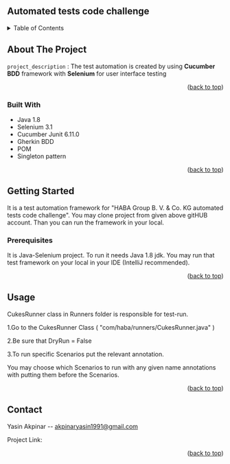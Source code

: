 ## Automated tests code challenge




<details>
  <summary>Table of Contents</summary>
  <ol>
    <li>
      <a href="#about-the-project">About The Project</a>
      <ul>
        <li><a href="#built-with">Built With</a></li>
      </ul>
    </li>
    <li>
      <a href="#getting-started">Getting Started</a>
      <ul>
        <li><a href="#prerequisites">Prerequisites</a></li>
      </ul>
    </li>
    <li><a href="#usage">Usage</a></li>
    <li><a href="#contact">Contact</a></li>

  </ol>
</details>




## About The Project




`project_description` : The test automation is created by using **Cucumber** **BDD** framework with **Selenium** for user interface testing

<p align="right">(<a href="#top">back to top</a>)</p>



### Built With

* Java 1.8
* Selenium 3.1
* Cucumber Junit 6.11.0
* Gherkin BDD
* POM
* Singleton pattern

<p align="right">(<a href="#top">back to top</a>)</p>




## Getting Started

It is a test automation framework for "HABA Group B. V. & Co. KG automated tests code challenge". You may clone project from given above gitHUB account.
Than you can run the framework in your local.







### Prerequisites
It is Java-Selenium project. To run it needs Java 1.8 jdk.
You may run that test framework on your local in your IDE (IntelliJ recommended).


<p align="right">(<a href="#top">back to top</a>)</p>




## Usage

CukesRunner class in Runners folder is responsible for test-run.

1.Go to the CukesRunner Class ( "com/haba/runners/CukesRunner.java" )

2.Be sure that DryRun = False

3.To run specific Scenarios put the relevant annotation.

You may choose which Scenarios to run with any given name annotations with putting them before the Scenarios.


<p align="right">(<a href="#top">back to top</a>)</p> 










## Contact

Yasin Akpinar -- akpinaryasin1991@gmail.com

Project Link: 

<p align="right">(<a href="#top">back to top</a>)</p>
